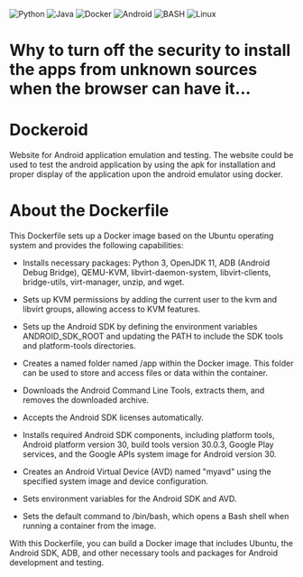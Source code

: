 ![Python](https://img.shields.io/badge/python-3670A0?style=for-the-badge&logo=python&logoColor=ffdd54) ![Java](https://img.shields.io/badge/java-%23ED8B00.svg?style=for-the-badge&logo=openjdk&logoColor=white) ![Docker](https://img.shields.io/badge/docker-%230db7ed.svg?style=for-the-badge&logo=docker&logoColor=white) ![Android](https://img.shields.io/badge/Android-3DDC84?style=for-the-badge&logo=android&logoColor=white) ![BASH](https://img.shields.io/badge/Shell_Script-121011?style=for-the-badge&logo=gnu-bash&logoColor=white) ![Linux](https://img.shields.io/badge/Linux-FCC624?style=for-the-badge&logo=linux&logoColor=black)
# Why to turn off the security to install the apps from unknown sources when the browser can have it...
# Dockeroid
Website for Android application emulation and testing. The website could be used to test the android application by using the apk for installation and proper display of the application upon the android emulator using docker.
# About the Dockerfile
This Dockerfile sets up a Docker image based on the Ubuntu operating system and provides the following capabilities:

* Installs necessary packages: Python 3, OpenJDK 11, ADB (Android Debug Bridge), QEMU-KVM, libvirt-daemon-system, libvirt-clients, bridge-utils, virt-manager, unzip, and wget.

* Sets up KVM permissions by adding the current user to the kvm and libvirt groups, allowing access to KVM features.

* Sets up the Android SDK by defining the environment variables ANDROID_SDK_ROOT and updating the PATH to include the SDK tools and platform-tools directories.

* Creates a named folder named /app within the Docker image. This folder can be used to store and access files or data within the container.

* Downloads the Android Command Line Tools, extracts them, and removes the downloaded archive.

* Accepts the Android SDK licenses automatically.

* Installs required Android SDK components, including platform tools, Android platform version 30, build tools version 30.0.3, Google Play services, and the Google APIs system image for Android version 30.

* Creates an Android Virtual Device (AVD) named "myavd" using the specified system image and device configuration.

* Sets environment variables for the Android SDK and AVD.

* Sets the default command to /bin/bash, which opens a Bash shell when running a container from the image.

With this Dockerfile, you can build a Docker image that includes Ubuntu, the Android SDK, ADB, and other necessary tools and packages for Android development and testing.
